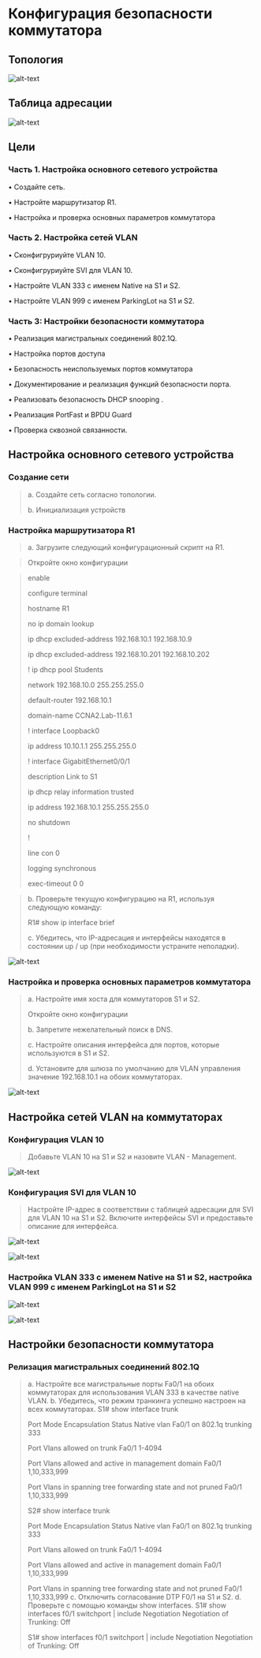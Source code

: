 # Конфигурация безопасности коммутатора 
## Топология
![alt-text](https://raw.githubusercontent.com/rpv101101/OTUS-homework/main/lab9/IMG/TOP.png)
## Таблица адресации
![alt-text](https://raw.githubusercontent.com/rpv101101/OTUS-homework/main/lab9/IMG/TA.png)
## Цели
### Часть 1. Настройка основного сетевого устройства
•	Создайте сеть.

•	Настройте маршрутизатор R1.

•	Настройка и проверка основных параметров коммутатора

### Часть 2. Настройка сетей VLAN
•	Сконфигруриуйте VLAN 10.

•	Сконфигруриуйте SVI для VLAN 10.

•	Настройте VLAN 333 с именем Native на S1 и S2.

•	Настройте VLAN 999 с именем ParkingLot на S1 и S2.

### Часть 3: Настройки безопасности коммутатора

•	Реализация магистральных соединений 802.1Q.

•	Настройка портов доступа

•	Безопасность неиспользуемых портов коммутатора

•	Документирование и реализация функций безопасности порта.

•	Реализовать безопасность DHCP snooping .

•	Реализация PortFast и BPDU Guard

•	Проверка сквозной связанности.

## Настройка основного сетевого устройства
### Создание сети 
>a.	Создайте сеть согласно топологии.
>
>b.	Инициализация устройств

### Настройка маршрутизатора R1

>a.	Загрузите следующий конфигурационный скрипт на R1.

>Откройте окно конфигурации

>enable
>
>configure terminal
>
>hostname R1
>
>no ip domain lookup
>
>ip dhcp excluded-address 192.168.10.1 192.168.10.9
>
>ip dhcp excluded-address 192.168.10.201 192.168.10.202
>
>!
>ip dhcp pool Students
>
> network 192.168.10.0 255.255.255.0
> 
> default-router 192.168.10.1
> 
> domain-name CCNA2.Lab-11.6.1
> 
>!
>interface Loopback0
>
> ip address 10.10.1.1 255.255.255.0
> 
>!
>interface GigabitEthernet0/0/1
>
> description Link to S1
> 
> ip dhcp relay information trusted
> 
> ip address 192.168.10.1 255.255.255.0
> 
> no shutdown
> 
>!
>
>line con 0
>
> logging synchronous
> 
> exec-timeout 0 0

>b.	Проверьте текущую конфигурацию на R1, используя следующую команду:
>
>R1# show ip interface brief
>
>c.	Убедитесь, что IP-адресация и интерфейсы находятся в состоянии up / up (при необходимости устраните неполадки).

![alt-text](https://raw.githubusercontent.com/rpv101101/OTUS-homework/main/lab9/IMG/R1_int.png)

### Настройка и проверка основных параметров коммутатора
>a.	Настройте имя хоста для коммутаторов S1 и S2.
>
>Откройте окно конфигурации
>
>b.	Запретите нежелательный поиск в DNS.
>
>c.	Настройте описания интерфейса для портов, которые используются в S1 и S2.
>
>d.	Установите для шлюза по умолчанию для VLAN управления значение 192.168.10.1 на обоих коммутаторах.

![alt-text](https://raw.githubusercontent.com/rpv101101/OTUS-homework/main/lab9/IMG/S1_shr.png)

## Настройка сетей VLAN на коммутаторах
### Конфигурация VLAN 10
> Добавьте VLAN 10 на S1 и S2 и назовите VLAN - Management.

![alt-text](https://raw.githubusercontent.com/rpv101101/OTUS-homework/main/lab9/IMG/S2_defg.png)

### Конфигурация SVI для VLAN 10
> Настройте IP-адрес в соответствии с таблицей адресации для SVI для VLAN 10 на S1 и S2. Включите интерфейсы SVI и предоставьте описание для интерфейса.

![alt-text](https://raw.githubusercontent.com/rpv101101/OTUS-homework/main/lab9/IMG/S1_1.png)

![alt-text](https://raw.githubusercontent.com/rpv101101/OTUS-homework/main/lab9/IMG/S2_1.png)

### Настройка VLAN 333 с именем Native на S1 и S2, настройка VLAN 999 с именем ParkingLot на S1 и S2

![alt-text](https://raw.githubusercontent.com/rpv101101/OTUS-homework/main/lab9/IMG/S1_shv.png)

![alt-text](https://raw.githubusercontent.com/rpv101101/OTUS-homework/main/lab9/IMG/S2_shv.png)

## Настройки безопасности коммутатора
### Релизация магистральных соединений 802.1Q
>a.	Настройте все магистральные порты Fa0/1 на обоих коммутаторах для использования VLAN 333 в качестве native VLAN.
>b.	Убедитесь, что режим транкинга успешно настроен на всех коммутаторах.
>S1# show interface trunk
>
>Port Mode Encapsulation Status Native vlan
>Fa0/1 on 802.1q trunking 333
>
>Port Vlans allowed on trunk
>Fa0/1 1-4094
>
>Port Vlans allowed and active in management domain
>Fa0/1 1,10,333,999
>
>Port Vlans in spanning tree forwarding state and not pruned
>Fa0/1 1,10,333,999
>
>S2# show interface trunk
>
>Port Mode Encapsulation Status Native vlan
>Fa0/1 on 802.1q trunking 333
>
>Port Vlans allowed on trunk
>Fa0/1 1-4094
>
>Port Vlans allowed and active in management domain
>Fa0/1 1,10,333,999
>
>Port Vlans in spanning tree forwarding state and not pruned
>Fa0/1 1,10,333,999
>c.	Отключить согласование DTP F0/1 на S1 и S2. 
>d.	Проверьте с помощью команды show interfaces.
>S1# show interfaces f0/1 switchport | include Negotiation
>Negotiation of Trunking: Off
>
>S1# show interfaces f0/1 switchport | include Negotiation
>Negotiation of Trunking: Off
>

